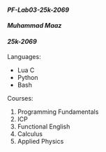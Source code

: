 #### ***PF-Lab03-25k-2069*** 
#### ***Muhammad Maaz***
#### ***25k-2069***

Languages:
- Lua C
- Python
- Bash

Courses:
1. Programming Fundamentals
2. ICP
3. Functional English
4. Calculus
5. Applied Physics
